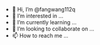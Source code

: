 - 👋 Hi, I’m @fangwang112q
- 👀 I’m interested in ...
- 🌱 I’m currently learning ...
- 💞️ I’m looking to collaborate on ...
- 📫 How to reach me ...

<!---
fangwang112q/fangwang112q is a ✨ special ✨ repository because its `README.md` (this file) appears on your GitHub profile.
You can click the Preview link to take a look at your changes.
--->
